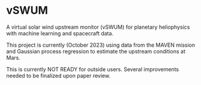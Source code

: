 # vSWUM
A virtual solar wind upstream monitor (vSWUM) for planetary heliophysics with machine learning and spacecraft data.

This project is currently (October 2023) using data from the MAVEN mission and Gaussian process regression to estimate the upstream conditions at Mars.

This is currently NOT READY for outside users. Several improvements needed to be finalized upon paper review.
